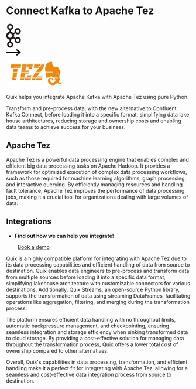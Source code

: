 # Connect Kafka to Apache Tez

<div class="connect-images cards blog-grid-card" markdown>
<div>
<img src="../images/kafka_logo.png" width="40px" />
</div>
<div>
<img src="../images/arrow.svg" width="40px" />
</div>
<div>
<img src="./images/apache-tez_1.jpg" />
</div>
</div>

Quix helps you integrate Apache Kafka with Apache Tez using pure Python.

Transform and pre-process data, with the new alternative to Confluent Kafka Connect, before loading it into a specific format, simplifying data lake house arthitectures, reducing storage and ownership costs and enabling data teams to achieve success for your business.

## Apache Tez

Apache Tez is a powerful data processing engine that enables complex and efficient big data processing tasks on Apache Hadoop. It provides a framework for optimized execution of complex data processing workflows, such as those required for machine learning algorithms, graph processing, and interactive querying. By efficiently managing resources and handling fault tolerance, Apache Tez improves the performance of data processing jobs, making it a crucial tool for organizations dealing with large volumes of data.

## Integrations

<div class="grid cards" markdown>

- __Find out how we can help you integrate!__

    <a class="md-button md-button--primary" href="https://share.hsforms.com/1iW0TmZzKQMChk0lxd_tGiw4yjw2?__hstc=175542013.2303933fbd746c0ac86d9ccbe9bc9100.1728383268831.1729603416735.1729620918855.31&__hssc=175542013.1.1729620918855&__hsfp=2132701734" target="_blank" style="margin:.5rem;">Book a demo</a>

</div>


Quix is a highly compatible platform for integrating with Apache Tez due to its data processing capabilities and efficient handling of data from source to destination. Quix enables data engineers to pre-process and transform data from multiple sources before loading it into a specific data format, simplifying lakehouse architecture with customizable connectors for various destinations. Additionally, Quix Streams, an open-source Python library, supports the transformation of data using streaming DataFrames, facilitating operations like aggregation, filtering, and merging during the transformation process.

The platform ensures efficient data handling with no throughput limits, automatic backpressure management, and checkpointing, ensuring seamless integration and storage efficiency when sinking transformed data to cloud storage. By providing a cost-effective solution for managing data throughout the transformation process, Quix offers a lower total cost of ownership compared to other alternatives.

Overall, Quix's capabilities in data processing, transformation, and efficient handling make it a perfect fit for integrating with Apache Tez, allowing for a seamless and cost-effective data integration process from source to destination.

